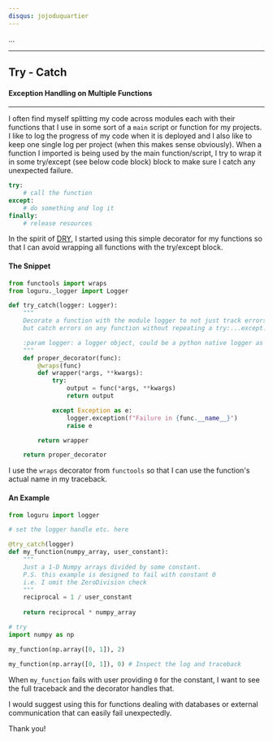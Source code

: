 ```yaml
---
disqus: jojoduquartier
---
```


...

---
Try - Catch
---

#### Exception Handling on Multiple Functions
---

I often find myself splitting my code across modules each with their functions that I use in some sort of a `main` script or function for my projects. I like to log the progress of my code when it is deployed and I also like to keep one single log per project (when this makes sense obviously). When a function I imported is being used by the main function/script, I try to wrap it in some try/except (see below code block) block to make sure I catch any unexpected failure. 

``` python
try:
    # call the function
except:
    # do something and log it
finally:
    # release resources
```

In the spirit of [DRY](https://en.wikipedia.org/wiki/Don%27t_repeat_yourself), I started using this simple decorator for my functions so that I can avoid wrapping all functions with the try/except block.

#### The Snippet

``` python
from functools import wraps
from loguru._logger import Logger

def try_catch(logger: Logger):
    """
    Decorate a function with the module logger to not just track errors
    but catch errors on any function without repeating a try:...except:... block

    :param logger: a logger object, could be a python native logger as well
    """
    def proper_decorator(func):
        @wraps(func)
        def wrapper(*args, **kwargs):
            try:
                output = func(*args, **kwargs)
                return output

            except Exception as e:
                logger.exception(f"Failure in {func.__name__}")
                raise e

        return wrapper

    return proper_decorator
```

I use the `wraps` decorator from `functools` so that I can use the function's actual name in my traceback. 

#### An Example

``` python
from loguru import logger

# set the logger handle etc. here

@try_catch(logger)
def my_function(numpy_array, user_constant):
    """
    Just a 1-D Numpy arrays divided by some constant.
    P.S. this example is designed to fail with constant 0
    i.e. I omit the ZeroDivision check
    """
    reciprocal = 1 / user_constant
    
    return reciprocal * numpy_array

# try
import numpy as np

my_function(np.array([0, 1]), 2)

my_function(np.array([0, 1]), 0) # Inspect the log and traceback
```

When `my_function` fails with user providing `0` for the constant, I want to see the full traceback and the decorator handles that.

I would suggest using this for functions dealing with databases or external communication that can easily fail unexpectedly.

Thank you!
